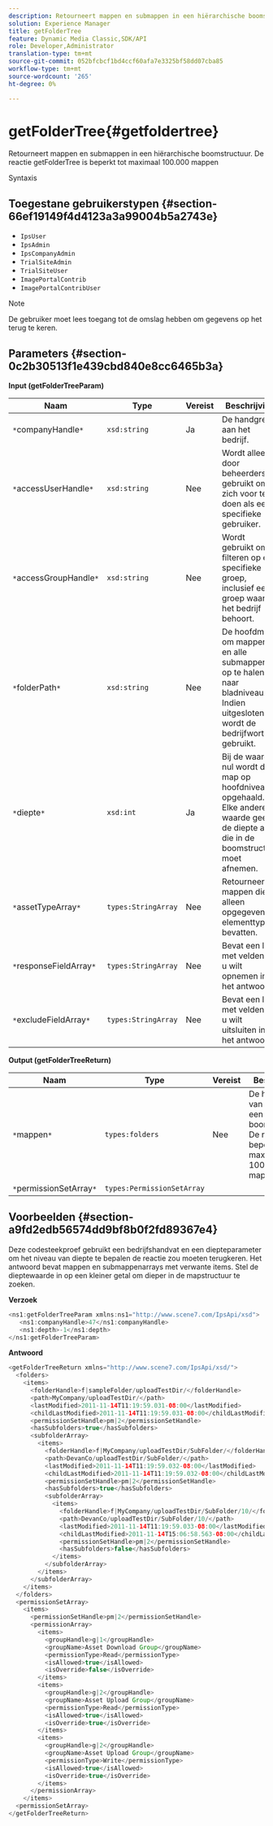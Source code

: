 ```yaml
---
description: Retourneert mappen en submappen in een hiërarchische boomstructuur. De reactie getFolderTree is beperkt tot maximaal 100.000 mappen
solution: Experience Manager
title: getFolderTree
feature: Dynamic Media Classic,SDK/API
role: Developer,Administrator
translation-type: tm+mt
source-git-commit: 052bfcbcf1bd4ccf60afa7e3325bf58dd07cba85
workflow-type: tm+mt
source-wordcount: '265'
ht-degree: 0%

---
```



# getFolderTree{#getfoldertree}

Retourneert mappen en submappen in een hiërarchische boomstructuur. De reactie getFolderTree is beperkt tot maximaal 100.000 mappen

Syntaxis

## Toegestane gebruikerstypen {#section-66ef19149f4d4123a3a99004b5a2743e}

* `IpsUser`
* `IpsAdmin`
* `IpsCompanyAdmin`
* `TrialSiteAdmin`
* `TrialSiteUser`
* `ImagePortalContrib`
* `ImagePortalContribUser`

>[!NOTE]
>
>De gebruiker moet lees toegang tot de omslag hebben om gegevens op het terug te keren.

## Parameters {#section-0c2b30513f1e439cbd840e8cc6465b3a}

**Input (getFolderTreeParam)**

| Naam | Type | Vereist | Beschrijving |
|---|---|---|---|
| `*`companyHandle`*` | `xsd:string` | Ja | De handgreep aan het bedrijf. |
| `*`accessUserHandle`*` | `xsd:string` | Nee | Wordt alleen door beheerders gebruikt om zich voor te doen als een specifieke gebruiker. |
| `*`accessGroupHandle`*` | `xsd:string` | Nee | Wordt gebruikt om te filteren op een specifieke groep, inclusief een groep waartoe het bedrijf behoort. |
| `*`folderPath`*` | `xsd:string` | Nee | De hoofdmap om mappen en alle submappen op te halen naar bladniveau. Indien uitgesloten, wordt de bedrijfwortel gebruikt. |
| `*`diepte`*` | `xsd:int` | Ja | Bij de waarde nul wordt de map op hoofdniveau opgehaald. Elke andere waarde geeft de diepte aan die in de boomstructuur moet afnemen. |
| `*`assetTypeArray`*` | `types:StringArray` | Nee | Retourneert mappen die alleen opgegeven elementtypen bevatten. |
| `*`responseFieldArray`*` | `types:StringArray` | Nee | Bevat een lijst met velden die u wilt opnemen in het antwoord. |
| `*`excludeFieldArray`*` | `types:StringArray` | Nee | Bevat een lijst met velden die u wilt uitsluiten in het antwoord. |

**Output (getFolderTreeReturn)**

| Naam | Type | Vereist | Beschrijving |
|---|---|---|---|
| `*`mappen`*` | `types:folders` | Nee | De hiërarchie van mappen in een boomstructuur. De reactie is beperkt tot maximaal 100.000 mappen. |
| `*`permissionSetArray`*` | `types:PermissionSetArray` |  |  |

## Voorbeelden {#section-a9fd2edb56574dd9bf8b0f2fd89367e4}

Deze codesteekproef gebruikt een bedrijfshandvat en een diepteparameter om het niveau van diepte te bepalen de reactie zou moeten terugkeren. Het antwoord bevat mappen en submappenarrays met verwante items. Stel de dieptewaarde in op een kleiner getal om dieper in de mapstructuur te zoeken.

**Verzoek**

```java
<ns1:getFolderTreeParam xmlns:ns1="http://www.scene7.com/IpsApi/xsd">
   <ns1:companyHandle>47</ns1:companyHandle>
   <ns1:depth>-1</ns1:depth>
</ns1:getFolderTreeParam>
```

**Antwoord**

```java
<getFolderTreeReturn xmlns="http://www.scene7.com/IpsApi/xsd/">
  <folders>
    <items>
      <folderHandle>f|sampleFolder/uploadTestDir/</folderHandle>
      <path>MyCompany/uploadTestDir/</path>
      <lastModified>2011-11-14T11:19:59.031-08:00</lastModified>
      <childLastModified>2011-11-14T11:19:59.031-08:00</childLastModified>
      <permissionSetHandle>pm|2</permissionSetHandle>
      <hasSubfolders>true</hasSubfolders>
      <subfolderArray>
        <items>
          <folderHandle>f|MyCompany/uploadTestDir/SubFolder/</folderHandle>
          <path>DevanCo/uploadTestDir/SubFolder/</path>
          <lastModified>2011-11-14T11:19:59.032-08:00</lastModified>
          <childLastModified>2011-11-14T11:19:59.032-08:00</childLastModified>
          <permissionSetHandle>pm|2</permissionSetHandle>
          <hasSubfolders>true</hasSubfolders>
          <subfolderArray>
            <items>
              <folderHandle>f|MyCompany/uploadTestDir/SubFolder/10/</folderHandle>
              <path>DevanCo/uploadTestDir/SubFolder/10/</path>
              <lastModified>2011-11-14T11:19:59.033-08:00</lastModified>
              <childLastModified>2011-11-14T15:06:58.563-08:00</childLastModified>
              <permissionSetHandle>pm|2</permissionSetHandle>
              <hasSubfolders>false</hasSubfolders>
            </items>
          </subfolderArray>
        </items>
      </subfolderArray>
    </items>
  </folders>
  <permissionSetArray>
    <items>
      <permissionSetHandle>pm|2</permissionSetHandle>
      <permissionArray>
        <items>
          <groupHandle>g|1</groupHandle>
          <groupName>Asset Download Group</groupName>
          <permissionType>Read</permissionType>
          <isAllowed>true</isAllowed>
          <isOverride>false</isOverride>
        </items>
        <items>
          <groupHandle>g|2</groupHandle>
          <groupName>Asset Upload Group</groupName>
          <permissionType>Read</permissionType>
          <isAllowed>true</isAllowed>
          <isOverride>true</isOverride>
        </items>
        <items>
          <groupHandle>g|2</groupHandle>
          <groupName>Asset Upload Group</groupName>
          <permissionType>Write</permissionType>
          <isAllowed>true</isAllowed>
          <isOverride>true</isOverride>
        </items>
      </permissionArray>
    </items>
  <permissionSetArray>
</getFolderTreeReturn>
```

